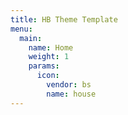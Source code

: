 ```yaml
---
title: HB Theme Template
menu:
  main:
    name: Home
    weight: 1
    params:
      icon:
        vendor: bs
        name: house
---
```

